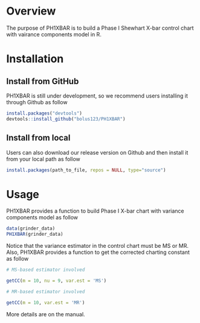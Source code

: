# Overview
The purpose of PH1XBAR is to build a Phase I Shewhart X-bar control chart with vairance components model in R.

# Installation

## Install from GitHub

PH1XBAR is still under development, so we recommend users installing it through Github as follow

``` r
install.packages("devtools")
devtools::install_github("bolus123/PH1XBAR")
```

## Install from local

Users can also download our release version on Github and then install it from your local path as follow
``` r
install.packages(path_to_file, repos = NULL, type="source")
```


# Usage

PH1XBAR provides a function to build Phase I X-bar chart with variance components model as follow

``` r
data(grinder_data)
PH1XBAR(grinder_data)
```

Notice that the variance estimator in the control chart must be MS or MR. Also, PH1XBAR provides a function to get the corrected charting constant as follow

``` r
# MS-based estimator involved

getCC(m = 10, nu = 9, var.est = 'MS')

# MR-based estimator involved

getCC(m = 10, var.est = 'MR')
```

More details are on the manual.